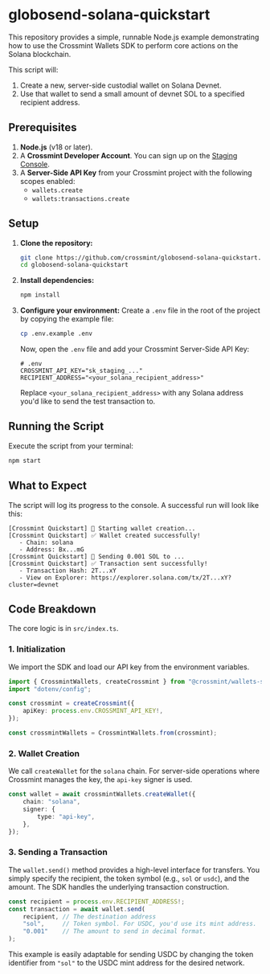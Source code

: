 # globosend-solana-quickstart
This repository provides a simple, runnable Node.js example demonstrating how to use the Crossmint Wallets SDK to perform core actions on the Solana blockchain.

This script will:
1.  Create a new, server-side custodial wallet on Solana Devnet.
2.  Use that wallet to send a small amount of devnet SOL to a specified recipient address.

## Prerequisites

1.  **Node.js** (v18 or later).
2.  A **Crossmint Developer Account**. You can sign up on the [Staging Console](https://staging.crossmint.com/console).
3.  A **Server-Side API Key** from your Crossmint project with the following scopes enabled:
    *   `wallets.create`
    *   `wallets:transactions.create`

## Setup

1.  **Clone the repository:**
    ```bash
    git clone https://github.com/crossmint/globosend-solana-quickstart.git
    cd globosend-solana-quickstart
    ```

2.  **Install dependencies:**
    ```bash
    npm install
    ```

3.  **Configure your environment:**
    Create a `.env` file in the root of the project by copying the example file:
    ```bash
    cp .env.example .env
    ```
    Now, open the `.env` file and add your Crossmint Server-Side API Key:
    ```env
    # .env
    CROSSMINT_API_KEY="sk_staging_..."
    RECIPIENT_ADDRESS="<your_solana_recipient_address>"
    ```
    Replace `<your_solana_recipient_address>` with any Solana address you'd like to send the test transaction to.

## Running the Script

Execute the script from your terminal:

```bash
npm start
```

## What to Expect

The script will log its progress to the console. A successful run will look like this:

```
[Crossmint Quickstart] 🚀 Starting wallet creation...
[Crossmint Quickstart] ✅ Wallet created successfully!
   - Chain: solana
   - Address: Bx...mG
[Crossmint Quickstart] 💸 Sending 0.001 SOL to ...
[Crossmint Quickstart] ✅ Transaction sent successfully!
   - Transaction Hash: 2T...xY
   - View on Explorer: https://explorer.solana.com/tx/2T...xY?cluster=devnet
```

## Code Breakdown

The core logic is in `src/index.ts`.

### 1. Initialization
We import the SDK and load our API key from the environment variables.

```typescript
import { CrossmintWallets, createCrossmint } from "@crossmint/wallets-sdk";
import "dotenv/config";

const crossmint = createCrossmint({
    apiKey: process.env.CROSSMINT_API_KEY!,
});

const crossmintWallets = CrossmintWallets.from(crossmint);
```

### 2. Wallet Creation
We call `createWallet` for the `solana` chain. For server-side operations where Crossmint manages the key, the `api-key` signer is used.

```typescript
const wallet = await crossmintWallets.createWallet({
    chain: "solana",
    signer: {
        type: "api-key",
    },
});
```

### 3. Sending a Transaction
The `wallet.send()` method provides a high-level interface for transfers. You simply specify the recipient, the token symbol (e.g., `sol` or `usdc`), and the amount. The SDK handles the underlying transaction construction.

```typescript
const recipient = process.env.RECIPIENT_ADDRESS!;
const transaction = await wallet.send(
    recipient, // The destination address
    "sol",     // Token symbol. For USDC, you'd use its mint address.
    "0.001"    // The amount to send in decimal format.
);
```
This example is easily adaptable for sending USDC by changing the token identifier from `"sol"` to the USDC mint address for the desired network.
